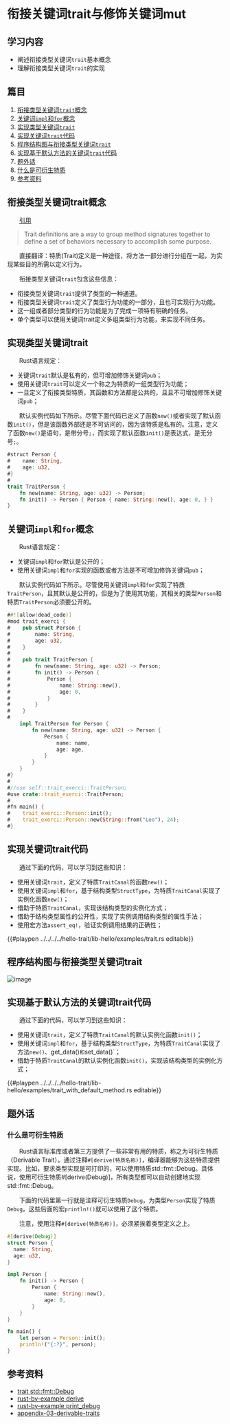 # 衔接关键词trait与修饰关键词mut

## 学习内容
- 阐述衔接类型关键词`trait`基本概念
- 理解衔接类型关键词`trait`的实现


## 篇目

1. [衔接类型关键词`trait`概念](#衔接类型关键词trait概念)
1. [关键词`impl`和`for`概念](#关键词impl和for概念)
1. [实现类型关键词`trait`](#实现类型关键词trait)
1. [实现关键词`trait`代码](#实现关键词trait代码)
1. [程序结构图与衔接类型关键词`trait`](#程序结构图与衔接类型关键词trait)
1. [实现基于默认方法的关键词`trait`代码](#实现基于默认方法的关键词trait代码)
1. [题外话](#题外话)
1. [什么是可衍生特质](#什么是可衍生特质)
1. [参考资料](#参考资料)

## 衔接类型关键词trait概念

　　[引用][id_01]
> Trait definitions are a way to group method signatures together to define a set of behaviors necessary to accomplish some purpose.

　　直接翻译：特质(Trait)定义是一种途径，将方法一部分进行分组在一起，为实现某些目的所需以定义行为。

　　衔接类型关键词`trait`包含这些信息：

- 衔接类型关键词`trait`提供了类型的一种通道。
- 衔接类型关键词`trait`定义了类型行为功能的一部分，且也可实现行为功能。
- 这一组或者部分类型的行为功能是为了完成一项特有明确的任务。
- 单个类型可以使用关键词trait定义多组类型行为功能，来实现不同任务。

## 实现类型关键词trait

　　Rust语言规定：
- 关键词`trait`默认是私有的，但可增加修饰关键词`pub`；
- 使用关键词`trait`可以定义一个称之为特质的一组类型行为功能；
- 一旦定义了衔接类型特质，其函数和方法都是公共的，且且不可增加修饰关键词`pub`；

　　默认实例代码如下所示。尽管下面代码已定义了函数`new()`或者实现了默认函数`init()`，但是该函数外部还是不可访问的，因为该特质是私有的。注意，定义了函数`new()`是语句，是带分号`;`，而实现了默认函数`init()`是表达式，是无分号`;`。

```rust
#struct Person {
#    name: String,
#    age: u32,
#}
#
trait TraitPerson {
    fn new(name: String, age: u32) -> Person;
    fn init() -> Person { Person { name: String::new(), age: 0, } }
}
```


## 关键词`impl`和`for`概念

　　Rust语言规定：
- 关键词`impl`和`for`默认是公开的；
- 使用关键词`impl`和`for`实现的函数或者方法是不可增加修饰关键词`pub`；

　　默认实例代码如下所示。尽管使用关键词`impl`和`for`实现了特质`TraitPerson`，且其默认是公开的，但是为了使用其功能，其相关的类型`Person`和特质`TraitPerson`必须要公开的。

```rust
##![allow(dead_code)]
#mod trait_exerci {
#    pub struct Person {
#        name: String,
#        age: u32,
#    }
#
#    pub trait TraitPerson {
#        fn new(name: String, age: u32) -> Person;
#        fn init() -> Person {
#            Person {
#                name: String::new(),
#                age: 0,
#            }
#        }
#    }
#
    impl TraitPerson for Person {
        fn new(name: String, age: u32) -> Person {
            Person {
                name: name,
                age: age,
            }
        }
    }
#}
#
#//use self::trait_exerci::TraitPerson;
#use crate::trait_exerci::TraitPerson;
#
#fn main() {
#    trait_exerci::Person::init();
#    trait_exerci::Person::new(String::from("Leo"), 24);
#}
```

## 实现关键词trait代码

　　通过下面的代码，可以学习到这些知识：

- 使用关键词`trait`，定义了特质`TraitCanal`的函数`new()`；
- 使用关键词`impl`和`for`，基于结构类型`StructType`，为特质`TraitCanal`实现了实例化函数`new()`；
- 借助于特质`TraitCanal`，实现该结构类型的实例化方式；
- 借助于结构类型属性的公开性，实现了实例调用结构类型的属性手法；
- 使用宏方法`assert_eq!`，验证实例调用结果的正确性；

{{#playpen ../../../../hello-trait/lib-hello/examples/trait.rs editable}}

## 程序结构图与衔接类型关键词trait

![image](../../images/hello-trait-03-trait-impl.png)

## 实现基于默认方法的关键词trait代码

　　通过下面的代码，可以学习到这些知识：

- 使用关键词`trait`，定义了特质`TraitCanal`的默认实例化函数`init()`；
- 使用关键词`impl`和`for`，基于结构类型`StructType`，为特质`TraitCanal`实现了方法`new()`、get_data()`和`set_data()`；
- 借助于特质`TraitCanal`的默认实例化函数`init()`，实现该结构类型的实例化方式；

{{#playpen ../../../../hello-trait/lib-hello/examples/trait_with_default_method.rs editable}}

## 题外话

### 什么是可衍生特质

　　Rust语言标准库或者第三方提供了一些非常有用的特质，称之为可衍生特质（Derivable Trait）。通过注释`#[derive(特质名称)]`，编译器能够为这些特质提供实现。比如，要求类型实现是可打印的，可以使用特质std::fmt::Debug。具体说，使用可衍生特质#[derive(Debug)]，所有类型都可以自动创建地实现std::fmt::Debug。

　　下面的代码里第一行就是注释可衍生特质`Debug`，为类型`Person`实现了特质`Debug`，这些后面的宏`println!()`就可以使用了这个特质。

　　注意，使用注释`#[derive(特质名称)]`，必须紧挨着类型定义之上。

```rust
#[derive(Debug)]
struct Person {
  name: String,
  age: u32,
}

impl Person {
    fn init() -> Person {
        Person {
            name: String::new(),
            age: 0,
        }
    }
}

fn main() {
    let person = Person::init();
    println!("{:?}", person);
}
```

## 参考资料
- [trait std::fmt::Debug](https://doc.rust-lang.org/std/fmt/trait.Debug.html)
- [rust-by-example derive](https://doc.rust-lang.org/rust-by-example/trait/derive.html)
- [rust-by-example print_debug](https://doc.rust-lang.org/rust-by-example/hello/print/print_debug.html)
- [appendix-03-derivable-traits](https://doc.rust-lang.org/book/appendix-03-derivable-traits.html#appendix-c-derivable-traits)


[id_01]:https://doc.rust-lang.org/book/ch10-02-traits.html?highlight=trait#defining-a-trait